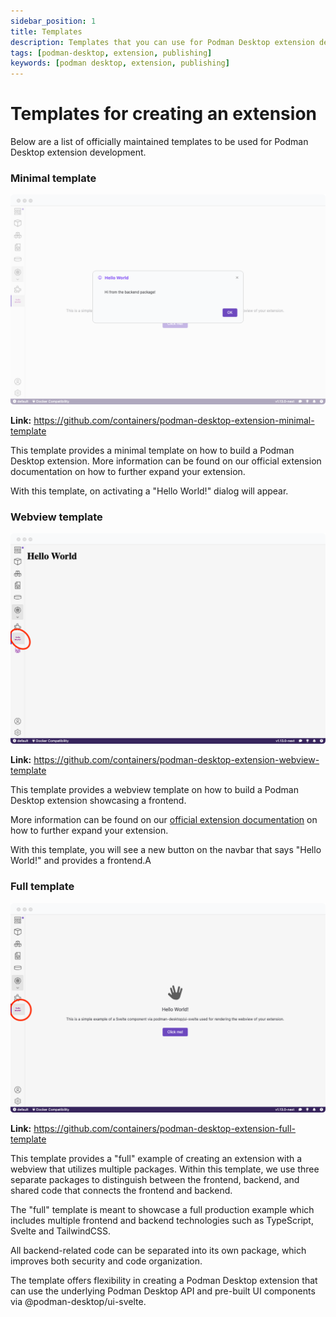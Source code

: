 ```yaml
---
sidebar_position: 1
title: Templates
description: Templates that you can use for Podman Desktop extension development
tags: [podman-desktop, extension, publishing]
keywords: [podman desktop, extension, publishing]
---
```


# Templates for creating an extension

Below are a list of officially maintained templates to be used for Podman Desktop extension development.

### Minimal template

![minimal](../img/minimal.png)

**Link:** https://github.com/containers/podman-desktop-extension-minimal-template

This template provides a minimal template on how to build a Podman Desktop extension. More information can be found on our official extension documentation on how to further expand your extension.

With this template, on activating a "Hello World!" dialog will appear.

### Webview template

![webview](../img/webview.png)

**Link:** https://github.com/containers/podman-desktop-extension-webview-template

This template provides a webview template on how to build a Podman Desktop extension showcasing a frontend.

More information can be found on our [official extension documentation](https://podman-desktop.io/docs/extensions) on how to further expand your extension.

With this template, you will see a new button on the navbar that says "Hello World!" and provides a frontend.A

### Full template

![full](../img/full.png)

**Link:** https://github.com/containers/podman-desktop-extension-full-template

This template provides a "full" example of creating an extension with a webview that utilizes multiple packages. Within this template, we use three separate packages to distinguish between the frontend, backend, and shared code that connects the frontend and backend.

The "full" template is meant to showcase a full production example which includes multiple frontend and backend technologies such as TypeScript, Svelte and TailwindCSS.

All backend-related code can be separated into its own package, which improves both security and code organization.

The template offers flexibility in creating a Podman Desktop extension that can use the underlying Podman Desktop API and pre-built UI components via @podman-desktop/ui-svelte.
